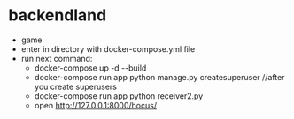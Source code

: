 # backendland
 - game
- enter in directory with docker-compose.yml file
- run next command:
   - docker-compose up -d --build
  - docker-compose run app python manage.py createsuperuser //after you create superusers
  - docker-compose run app python receiver2.py
  - open http://127.0.0.1:8000/hocus/
  
